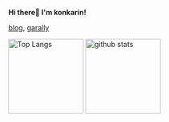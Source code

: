 **Hi there👋 I'm konkarin!**

[blog](https://konkarin.photo/articles),  [garally](https://konkarin.photo/garally)

<p align="left"> 
  <img alt="Top Langs" height="150px" src="https://github-readme-stats.vercel.app/api/top-langs/?username=konkarin&layout=compact&show_icons=true&theme=onedark" />
  <img alt="github stats" height="150px" src="https://github-readme-stats.vercel.app/api?username=konkarin&theme=onedark&show_icons=ture" />
</p>

